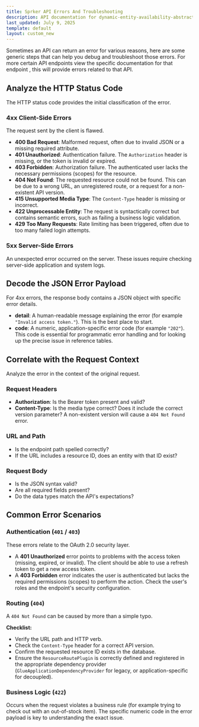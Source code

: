 ```yaml
---
title: Sprker API Errors And Troubleshooting
description: API documentation for dynamic-entity-availability-abstracts.
last_updated: July 9, 2025
template: default
layout: custom_new
---
```


Sometimes an API can return an error for various reasons, here are some generic steps that can help you debug and troubleshoot those errors. For more certain API endpoints view the specific documentation for that endpoint , this will provide errors related to that API.


## Analyze the HTTP Status Code

The HTTP status code provides the initial classification of the error.

### 4xx Client-Side Errors

The request sent by the client is flawed.

- **400 Bad Request**: Malformed request, often due to invalid JSON or a missing required attribute.
- **401 Unauthorized**: Authentication failure. The `Authorization` header is missing, or the token is invalid or expired.
- **403 Forbidden**: Authorization failure. The authenticated user lacks the necessary permissions (scopes) for the resource.
- **404 Not Found**: The requested resource could not be found. This can be due to a wrong URL, an unregistered route, or a request for a non-existent API version.
- **415 Unsupported Media Type**: The `Content-Type` header is missing or incorrect.
- **422 Unprocessable Entity**: The request is syntactically correct but contains semantic errors, such as failing a business logic validation.
- **429 Too Many Requests**: Rate limiting has been triggered, often due to too many failed login attempts.

### 5xx Server-Side Errors

An unexpected error occurred on the server. These issues require checking server-side application and system logs.


## Decode the JSON Error Payload

For 4xx errors, the response body contains a JSON object with specific error details.

- **detail**: A human-readable message explaining the error (for example `"Invalid access token."`). This is the best place to start.
- **code**: A numeric, application-specific error code (for example `"202"`). This code is essential for programmatic error handling and for looking up the precise issue in reference tables.


## Correlate with the Request Context

Analyze the error in the context of the original request.

### Request Headers

- **Authorization**: Is the Bearer token present and valid?
- **Content-Type**: Is the media type correct? Does it include the correct version parameter? A non-existent version will cause a `404 Not Found` error.

### URL and Path

- Is the endpoint path spelled correctly?
- If the URL includes a resource ID, does an entity with that ID exist?

### Request Body

- Is the JSON syntax valid?
- Are all required fields present?
- Do the data types match the API's expectations?

## Common Error Scenarios

### Authentication (`401` / `403`)

These errors relate to the OAuth 2.0 security layer.

- A **401 Unauthorized** error points to problems with the access token (missing, expired, or invalid). The client should be able to use a refresh token to get a new access token.
- A **403 Forbidden** error indicates the user is authenticated but lacks the required permissions (scopes) to perform the action. Check the user's roles and the endpoint's security configuration.

### Routing (`404`)

A `404 Not Found` can be caused by more than a simple typo.

**Checklist:**

- Verify the URL path and HTTP verb.
- Check the `Content-Type` header for a correct API version.
- Confirm the requested resource ID exists in the database.
- Ensure the `ResourceRoutePlugin` is correctly defined and registered in the appropriate dependency provider (`GlueApplicationDependencyProvider` for legacy, or application-specific for decoupled).

### Business Logic (`422`)

Occurs when the request violates a business rule (for example trying to check out with an out-of-stock item). The specific numeric code in the error payload is key to understanding the exact issue.
